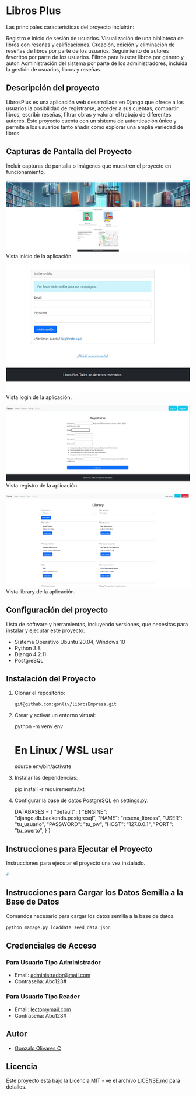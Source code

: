 # Libros Plus

Las principales características del proyecto incluirán:

Registro e inicio de sesión de usuarios.
Visualización de una biblioteca de libros con reseñas y calificaciones.
Creación, edición y eliminación de reseñas de libros por parte de los usuarios.
Seguimiento de autores favoritos por parte de los usuarios.
Filtros para buscar libros por género y autor.
Administración del sistema por parte de los administradores, incluida la gestión de usuarios, libros y reseñas.

## Descripción del proyecto

LibrosPlus es una aplicación web desarrollada en Django que ofrece a los usuarios la posibilidad de registrarse, acceder a sus cuentas, compartir libros, escribir reseñas, filtrar obras y valorar el trabajo de diferentes autores. Este proyecto cuenta con un sistema de autenticación único y permite a los usuarios tanto añadir como explorar una amplia variedad de libros.

## Capturas de Pantalla del Proyecto

Incluir capturas de pantalla o imágenes que muestren el proyecto en funcionamiento.

![Home](imagenes/vista-inicio.JPG)
Vista inicio de la aplicación.

![Login](imagenes/login.JPG)
Vista login de la aplicación.

![Registro](imagenes/registro.JPG)
Vista registro de la aplicación.

![Registro](imagenes/biblioteca.JPG)
Vista library de la aplicación.

## Configuración del proyecto

Lista de software y herramientas, incluyendo versiones, que necesitas para instalar y ejecutar este proyecto:

- Sistema Operativo Ubuntu 20.04, Windows 10
- Python 3.8
- Django 4.2.11
- PostgreSQL

## Instalación del Proyecto

1. Clonar el repositorio:

   ```ssh
   git@github.com:gonliv/librosEmpresa.git

2. Crear y activar un entorno virtual:

    python -m venv env
    # En Linux / WSL usar
    source env/bin/activate  

3. Instalar las dependencias:

    pip install -r requirements.txt

4. Configurar la base de datos PostgreSQL en settings.py:

    DATABASES = {
        "default": {
            "ENGINE": "django.db.backends.postgresql",
            "NAME": "resena_libross",
            "USER": "tu_usuario",
            "PASSWORD": "tu_pw",
            "HOST": "127.0.0.1",
            "PORT": "tu_puerto",
        }
}

## Instrucciones para Ejecutar el Proyecto

Instrucciones para ejecutar el proyecto una vez instalado.

```bash
#
```

## Instrucciones para Cargar los Datos Semilla a la Base de Datos

Comandos necesario para cargar los datos semilla a la base de datos.

```bash
python manage.py loaddata seed_data.json
```

## Credenciales de Acceso

### Para Usuario Tipo Administrador

- Email: administrador@mail.com
- Contraseña: Abc123#

### Para Usuario Tipo Reader

- Email: lector@mail.com
- Contraseña: Abc123#

## Autor

- [Gonzalo Olivares C](https://github.com/gonliv)

## Licencia

Este proyecto está bajo la Licencia MIT - ve el archivo [LICENSE.md](LICENSE) para detalles.
